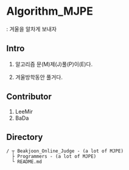 # Algorithm_MJPE
: 겨울을 알차게 보내자

## Intro

1. 알고리즘 문(M)제(J)풀(P)이(E)다.

2. 겨울방학동안 풀거다.

## Contributor

1. LeeMir
2. BaDa

## Directory
```
/ ┬ Beakjoon_Online_Judge - (a lot of MJPE)
  ├ Programmers - (a lot of MJPE)
  └ README.md
```